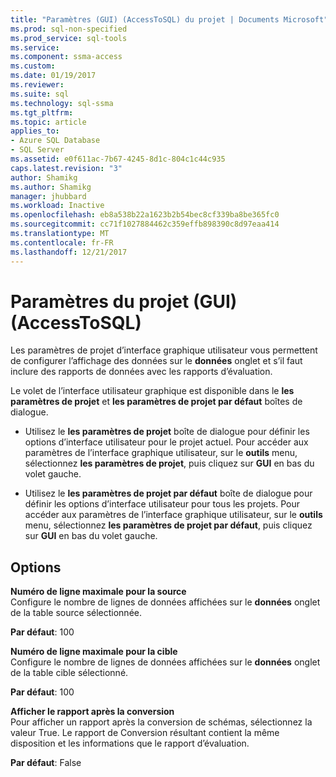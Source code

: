 ```yaml
---
title: "Paramètres (GUI) (AccessToSQL) du projet | Documents Microsoft"
ms.prod: sql-non-specified
ms.prod_service: sql-tools
ms.service: 
ms.component: ssma-access
ms.custom: 
ms.date: 01/19/2017
ms.reviewer: 
ms.suite: sql
ms.technology: sql-ssma
ms.tgt_pltfrm: 
ms.topic: article
applies_to:
- Azure SQL Database
- SQL Server
ms.assetid: e0f611ac-7b67-4245-8d1c-804c1c44c935
caps.latest.revision: "3"
author: Shamikg
ms.author: Shamikg
manager: jhubbard
ms.workload: Inactive
ms.openlocfilehash: eb8a538b22a1623b2b54bec8cf339ba8be365fc0
ms.sourcegitcommit: cc71f1027884462c359effb898390c8d97eaa414
ms.translationtype: MT
ms.contentlocale: fr-FR
ms.lasthandoff: 12/21/2017
---
```

# <a name="project-settings-gui-accesstosql"></a>Paramètres du projet (GUI) (AccessToSQL)
Les paramètres de projet d’interface graphique utilisateur vous permettent de configurer l’affichage des données sur le **données** onglet et s’il faut inclure des rapports de données avec les rapports d’évaluation.  
  
Le volet de l’interface utilisateur graphique est disponible dans le **les paramètres de projet** et **les paramètres de projet par défaut** boîtes de dialogue.  
  
-   Utilisez le **les paramètres de projet** boîte de dialogue pour définir les options d’interface utilisateur pour le projet actuel. Pour accéder aux paramètres de l’interface graphique utilisateur, sur le **outils** menu, sélectionnez **les paramètres de projet**, puis cliquez sur **GUI** en bas du volet gauche.  
  
-   Utilisez le **les paramètres de projet par défaut** boîte de dialogue pour définir les options d’interface utilisateur pour tous les projets. Pour accéder aux paramètres de l’interface graphique utilisateur, sur le **outils** menu, sélectionnez **les paramètres de projet par défaut**, puis cliquez sur **GUI** en bas du volet gauche.  
  
## <a name="options"></a>Options  
**Numéro de ligne maximale pour la source**  
Configure le nombre de lignes de données affichées sur le **données** onglet de la table source sélectionnée.  
  
**Par défaut**: 100  
  
**Numéro de ligne maximale pour la cible**  
Configure le nombre de lignes de données affichées sur le **données** onglet de la table cible sélectionné.  
  
**Par défaut**: 100  
  
**Afficher le rapport après la conversion**  
Pour afficher un rapport après la conversion de schémas, sélectionnez la valeur True. Le rapport de Conversion résultant contient la même disposition et les informations que le rapport d’évaluation.  
  
**Par défaut**: False  
  
